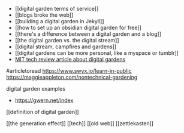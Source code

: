 
- [[digital garden terms of service]] 
- [[blogs broke the web]]
- [[building a digital garden in Jekyll]]
- [[how to set up an obsidian digital garden for free]]
- [[there's a difference between a digital garden and a blog]]
- [[the digital garden vs. the digital stream]]
- [[digital stream, campfires and gardens]]
- [[digital gardens can be more personal, like a myspace or tumblr]]
- [MIT tech review article about digital gardens](https://www.technologyreview.com/2020/09/03/1007716/digital-gardens-let-you-cultivate-your-own-little-bit-of-the-internet/)

#articletoread 
https://www.swyx.io/learn-in-public
https://maggieappleton.com/nontechnical-gardening

digital garden examples
- https://gwern.net/index

[[definition of digital garden]]

[[the generation effect]]
[[tech]]
[[old web]]
[[zettlekasten]]



